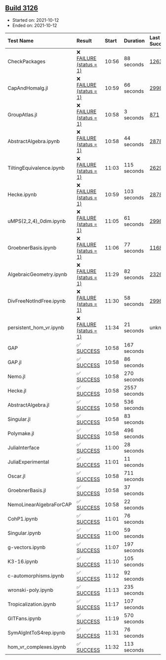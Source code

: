 ## [Build 3126](https://oscarci.mathematik.uni-kl.de/job/oscar-stable/3126/)

* Started on: 2021-10-12
* Ended on: 2021-10-12

| Test Name    | Result | Start | Duration | Last Success | First Failure |
|:-------------|:-------|:------|:---------|:-------------|:--------------|
| CheckPackages | ❌ [FAILURE (status = 1)](https://oscarci.mathematik.uni-kl.de/job/oscar-stable/3126/artifact/logs/build-3126/CheckPackages.log) | 10:56 | 88 seconds | [1263](https://oscarci.mathematik.uni-kl.de/job/oscar-stable/1263/) | [1264](https://oscarci.mathematik.uni-kl.de/job/oscar-stable/1264/) |
| CapAndHomalg.jl | ❌ [FAILURE (status = 1)](https://oscarci.mathematik.uni-kl.de/job/oscar-stable/3126/artifact/logs/build-3126/CapAndHomalg.jl.log) | 10:59 | 66 seconds | [2998](https://oscarci.mathematik.uni-kl.de/job/oscar-stable/2998/) | [2999](https://oscarci.mathematik.uni-kl.de/job/oscar-stable/2999/) |
| GroupAtlas.jl | ❌ [FAILURE (status = 1)](https://oscarci.mathematik.uni-kl.de/job/oscar-stable/3126/artifact/logs/build-3126/GroupAtlas.jl.log) | 10:58 | 3 seconds | [871](https://oscarci.mathematik.uni-kl.de/job/oscar-stable/871/) | [872](https://oscarci.mathematik.uni-kl.de/job/oscar-stable/872/) |
| AbstractAlgebra.ipynb | ❌ [FAILURE (status = 1)](https://oscarci.mathematik.uni-kl.de/job/oscar-stable/3126/artifact/logs/build-3126/AbstractAlgebra.ipynb.log) | 10:58 | 44 seconds | [2878](https://oscarci.mathematik.uni-kl.de/job/oscar-stable/2878/) | [2879](https://oscarci.mathematik.uni-kl.de/job/oscar-stable/2879/) |
| TiltingEquivalence.ipynb | ❌ [FAILURE (status = 1)](https://oscarci.mathematik.uni-kl.de/job/oscar-stable/3126/artifact/logs/build-3126/TiltingEquivalence.ipynb.log) | 11:03 | 115 seconds | [2629](https://oscarci.mathematik.uni-kl.de/job/oscar-stable/2629/) | [2630](https://oscarci.mathematik.uni-kl.de/job/oscar-stable/2630/) |
| Hecke.ipynb | ❌ [FAILURE (status = 1)](https://oscarci.mathematik.uni-kl.de/job/oscar-stable/3126/artifact/logs/build-3126/Hecke.ipynb.log) | 10:59 | 103 seconds | [2878](https://oscarci.mathematik.uni-kl.de/job/oscar-stable/2878/) | [2879](https://oscarci.mathematik.uni-kl.de/job/oscar-stable/2879/) |
| uMPS(2,2,4)_0dim.ipynb | ❌ [FAILURE (status = 1)](https://oscarci.mathematik.uni-kl.de/job/oscar-stable/3126/artifact/logs/build-3126/uMPS-2-2-4-_0dim.ipynb.log) | 11:05 | 61 seconds | [2998](https://oscarci.mathematik.uni-kl.de/job/oscar-stable/2998/) | [2999](https://oscarci.mathematik.uni-kl.de/job/oscar-stable/2999/) |
| GroebnerBasis.ipynb | ❌ [FAILURE (status = 1)](https://oscarci.mathematik.uni-kl.de/job/oscar-stable/3126/artifact/logs/build-3126/GroebnerBasis.ipynb.log) | 11:06 | 77 seconds | [1168](https://oscarci.mathematik.uni-kl.de/job/oscar-stable/1168/) | [1169](https://oscarci.mathematik.uni-kl.de/job/oscar-stable/1169/) |
| AlgebraicGeometry.ipynb | ❌ [FAILURE (status = 1)](https://oscarci.mathematik.uni-kl.de/job/oscar-stable/3126/artifact/logs/build-3126/AlgebraicGeometry.ipynb.log) | 11:29 | 82 seconds | [2326](https://oscarci.mathematik.uni-kl.de/job/oscar-stable/2326/) | [2327](https://oscarci.mathematik.uni-kl.de/job/oscar-stable/2327/) |
| DivFreeNotIndFree.ipynb | ❌ [FAILURE (status = 1)](https://oscarci.mathematik.uni-kl.de/job/oscar-stable/3126/artifact/logs/build-3126/DivFreeNotIndFree.ipynb.log) | 11:30 | 58 seconds | [2998](https://oscarci.mathematik.uni-kl.de/job/oscar-stable/2998/) | [2999](https://oscarci.mathematik.uni-kl.de/job/oscar-stable/2999/) |
| persistent_hom_vr.ipynb | ❌ [FAILURE (status = 1)](https://oscarci.mathematik.uni-kl.de/job/oscar-stable/3126/artifact/logs/build-3126/persistent_hom_vr.ipynb.log) | 11:34 | 21 seconds | unknown | unknown |
| GAP | ✅ [SUCCESS](https://oscarci.mathematik.uni-kl.de/job/oscar-stable/3126/artifact/logs/build-3126/GAP.log) | 10:58 | 167 seconds |  |  |
| GAP.jl | ✅ [SUCCESS](https://oscarci.mathematik.uni-kl.de/job/oscar-stable/3126/artifact/logs/build-3126/GAP.jl.log) | 10:58 | 86 seconds |  |  |
| Nemo.jl | ✅ [SUCCESS](https://oscarci.mathematik.uni-kl.de/job/oscar-stable/3126/artifact/logs/build-3126/Nemo.jl.log) | 10:58 | 270 seconds |  |  |
| Hecke.jl | ✅ [SUCCESS](https://oscarci.mathematik.uni-kl.de/job/oscar-stable/3126/artifact/logs/build-3126/Hecke.jl.log) | 10:58 | 2557 seconds |  |  |
| AbstractAlgebra.jl | ✅ [SUCCESS](https://oscarci.mathematik.uni-kl.de/job/oscar-stable/3126/artifact/logs/build-3126/AbstractAlgebra.jl.log) | 10:58 | 536 seconds |  |  |
| Singular.jl | ✅ [SUCCESS](https://oscarci.mathematik.uni-kl.de/job/oscar-stable/3126/artifact/logs/build-3126/Singular.jl.log) | 10:58 | 83 seconds |  |  |
| Polymake.jl | ✅ [SUCCESS](https://oscarci.mathematik.uni-kl.de/job/oscar-stable/3126/artifact/logs/build-3126/Polymake.jl.log) | 10:58 | 496 seconds |  |  |
| JuliaInterface | ✅ [SUCCESS](https://oscarci.mathematik.uni-kl.de/job/oscar-stable/3126/artifact/logs/build-3126/JuliaInterface.log) | 11:00 | 28 seconds |  |  |
| JuliaExperimental | ✅ [SUCCESS](https://oscarci.mathematik.uni-kl.de/job/oscar-stable/3126/artifact/logs/build-3126/JuliaExperimental.log) | 11:01 | 11 seconds |  |  |
| Oscar.jl | ✅ [SUCCESS](https://oscarci.mathematik.uni-kl.de/job/oscar-stable/3126/artifact/logs/build-3126/Oscar.jl.log) | 10:58 | 711 seconds |  |  |
| GroebnerBasis.jl | ✅ [SUCCESS](https://oscarci.mathematik.uni-kl.de/job/oscar-stable/3126/artifact/logs/build-3126/GroebnerBasis.jl.log) | 10:58 | 37 seconds |  |  |
| NemoLinearAlgebraForCAP | ✅ [SUCCESS](https://oscarci.mathematik.uni-kl.de/job/oscar-stable/3126/artifact/logs/build-3126/NemoLinearAlgebraForCAP.log) | 10:58 | 22 seconds |  |  |
| CohP1.ipynb | ✅ [SUCCESS](https://oscarci.mathematik.uni-kl.de/job/oscar-stable/3126/artifact/logs/build-3126/CohP1.ipynb.log) | 11:01 | 76 seconds |  |  |
| Singular.ipynb | ✅ [SUCCESS](https://oscarci.mathematik.uni-kl.de/job/oscar-stable/3126/artifact/logs/build-3126/Singular.ipynb.log) | 11:00 | 59 seconds |  |  |
| g-vectors.ipynb | ✅ [SUCCESS](https://oscarci.mathematik.uni-kl.de/job/oscar-stable/3126/artifact/logs/build-3126/g-vectors.ipynb.log) | 11:07 | 197 seconds |  |  |
| K3-16.ipynb | ✅ [SUCCESS](https://oscarci.mathematik.uni-kl.de/job/oscar-stable/3126/artifact/logs/build-3126/K3-16.ipynb.log) | 11:10 | 105 seconds |  |  |
| c-automorphisms.ipynb | ✅ [SUCCESS](https://oscarci.mathematik.uni-kl.de/job/oscar-stable/3126/artifact/logs/build-3126/c-automorphisms.ipynb.log) | 11:12 | 92 seconds |  |  |
| wronski-poly.ipynb | ✅ [SUCCESS](https://oscarci.mathematik.uni-kl.de/job/oscar-stable/3126/artifact/logs/build-3126/wronski-poly.ipynb.log) | 11:13 | 235 seconds |  |  |
| Tropicalization.ipynb | ✅ [SUCCESS](https://oscarci.mathematik.uni-kl.de/job/oscar-stable/3126/artifact/logs/build-3126/Tropicalization.ipynb.log) | 11:17 | 107 seconds |  |  |
| GITFans.ipynb | ✅ [SUCCESS](https://oscarci.mathematik.uni-kl.de/job/oscar-stable/3126/artifact/logs/build-3126/GITFans.ipynb.log) | 11:19 | 570 seconds |  |  |
| SymAlgIntToS4rep.ipynb | ✅ [SUCCESS](https://oscarci.mathematik.uni-kl.de/job/oscar-stable/3126/artifact/logs/build-3126/SymAlgIntToS4rep.ipynb.log) | 11:31 | 76 seconds |  |  |
| hom_vr_complexes.ipynb | ✅ [SUCCESS](https://oscarci.mathematik.uni-kl.de/job/oscar-stable/3126/artifact/logs/build-3126/hom_vr_complexes.ipynb.log) | 11:32 | 113 seconds |  |  |
